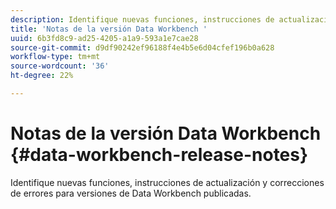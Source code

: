 ```yaml
---
description: Identifique nuevas funciones, instrucciones de actualización y correcciones de errores para versiones de Data Workbench publicadas.
title: 'Notas de la versión Data Workbench '
uuid: 6b3fd8c9-ad25-4205-a1a9-593a1e7cae28
source-git-commit: d9df90242ef96188f4e4b5e6d04cfef196b0a628
workflow-type: tm+mt
source-wordcount: '36'
ht-degree: 22%

---
```



# Notas de la versión Data Workbench {#data-workbench-release-notes}

Identifique nuevas funciones, instrucciones de actualización y correcciones de errores para versiones de Data Workbench publicadas.
